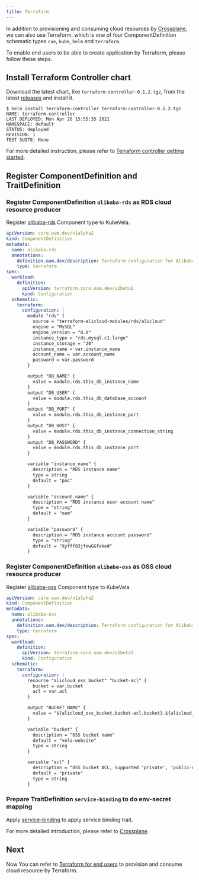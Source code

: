 ```yaml
---
title: Terraform
---
```


In addition to provisioning and consuming cloud resources by [Crossplane](./cloud-services.md), we can also use Terraform,
which is one of four ComponentDefinition schematic types `cue`, `kube`, `helm` and `terraform`.

To enable end users to be able to create application by Terraform, please follow these steps.

## Install Terraform Controller chart

Download the latest chart, like `terraform-controller-0.1.2.tgz`, from the latest [releases](https://github.com/oam-dev/terraform-controller/releases) and install it.

```shell
$ helm install terraform-controller terraform-controller-0.1.2.tgz
NAME: terraform-controller
LAST DEPLOYED: Mon Apr 26 15:55:35 2021
NAMESPACE: default
STATUS: deployed
REVISION: 1
TEST SUITE: None
```

For more detailed instruction, please refer to [Terraform controller getting started](https://github.com/oam-dev/terraform-controller/blob/master/getting-started.md).

## Register ComponentDefinition and TraitDefinition

### Register ComponentDefinition `alibaba-rds` as RDS cloud resource producer

Register [alibaba-rds](../../examples/terraform/cloud-resource-provision-and-consume/ComponentDefinition-alibaba-rds.yaml) Component type to KubeVela.

```yaml
apiVersion: core.oam.dev/v1alpha2
kind: ComponentDefinition
metadata:
  name: alibaba-rds
  annotations:
    definition.oam.dev/description: Terraform configuration for Alibaba Cloud RDS object
    type: terraform
spec:
  workload:
    definition:
      apiVersion: terraform.core.oam.dev/v1beta1
      kind: Configuration
  schematic:
    terraform:
      configuration: |
        module "rds" {
          source = "terraform-alicloud-modules/rds/alicloud"
          engine = "MySQL"
          engine_version = "8.0"
          instance_type = "rds.mysql.c1.large"
          instance_storage = "20"
          instance_name = var.instance_name
          account_name = var.account_name
          password = var.password
        }

        output "DB_NAME" {
          value = module.rds.this_db_instance_name
        }
        output "DB_USER" {
          value = module.rds.this_db_database_account
        }
        output "DB_PORT" {
          value = module.rds.this_db_instance_port
        }
        output "DB_HOST" {
          value = module.rds.this_db_instance_connection_string
        }
        output "DB_PASSWORD" {
          value = module.rds.this_db_instance_port
        }

        variable "instance_name" {
          description = "RDS instance name"
          type = string
          default = "poc"
        }

        variable "account_name" {
          description = "RDS instance user account name"
          type = "string"
          default = "oam"
        }

        variable "password" {
          description = "RDS instance account password"
          type = "string"
          default = "Xyfff83jfewGGfaked"
        }

```

### Register ComponentDefinition `alibaba-oss` as OSS cloud resource producer

Register [alibaba-oss](../../examples/terraform/cloud-resource-provision-and-consume/ComponentDefinition-alibaba-oss.yaml) Component type to KubeVela.


```yaml
apiVersion: core.oam.dev/v1alpha2
kind: ComponentDefinition
metadata:
  name: alibaba-oss
  annotations:
    definition.oam.dev/description: Terraform configuration for Alibaba Cloud OSS object
    type: terraform
spec:
  workload:
    definition:
      apiVersion: terraform.core.oam.dev/v1beta1
      kind: Configuration
  schematic:
    terraform:
      configuration: |
        resource "alicloud_oss_bucket" "bucket-acl" {
          bucket = var.bucket
          acl = var.acl
        }

        output "BUCKET_NAME" {
          value = "${alicloud_oss_bucket.bucket-acl.bucket}.${alicloud_oss_bucket.bucket-acl.extranet_endpoint}"
        }

        variable "bucket" {
          description = "OSS bucket name"
          default = "vela-website"
          type = string
        }

        variable "acl" {
          description = "OSS bucket ACL, supported 'private', 'public-read', 'public-read-write'"
          default = "private"
          type = string
        }


```

### Prepare TraitDefinition `service-binding` to do env-secret mapping

Apply [service-binding](../../examples/terraform/cloud-resource-provision-and-consume/TraitDefinition-service-binding.yaml) to apply service binding trait.

For more detailed introduction, please refer to [Crossplane](https://kubevela.io/docs/platform-engineers/cloud-services#prepare-traitdefinition-service-binding-to-do-env-secret-mapping).


## Next
Now You can refer to [Terraform for end users](../end-user/terraform.md) to provision and consume cloud resource by Terraform.